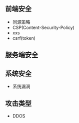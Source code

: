 ## 前端安全

* 同源策略
* CSP(Content-Security-Policy)
* xxs
* csrf(token)



## 服务端安全



## 系统安全
* 系统漏洞



## 攻击类型
* DDOS

